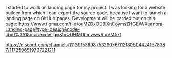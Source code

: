 I started to work on landing page for my project. I was looking for a website builder from which I can export the source code, because I want to launch a landing page on GitHub pages.
 Development will be carried out on this page: https://www.figma.com/file/ouMZDxDD9iXn0oymsZHGEW/Xeanora-Landing-page?type=design&node-id=0%3A1&mode=design&t=QUHMUbmvwwRtuVM5-1

 https://discord.com/channels/1113915369875329076/1121805044241678387/1172506519737221211
